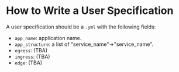 # How to Write a User Specification

A user specification should be a `.yml` with the following fields:

* `app_name`: application name.
* `app_structure`: a list of "service_name"->"service_name".
* `egress`: (TBA)
* `ingress`: (TBA)
* `edge`: (TBA)